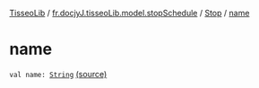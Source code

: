 [TisseoLib](../../index.md) / [fr.docjyJ.tisseoLib.model.stopSchedule](../index.md) / [Stop](index.md) / [name](./name.md)

# name

`val name: `[`String`](https://kotlinlang.org/api/latest/jvm/stdlib/kotlin/-string/index.html) [(source)](https://github.com/docjyJ/TisseoLib/tree/master/src/main/kotlin/fr/docjyJ/tisseoLib/model/stopSchedule/Stop.kt#L12)